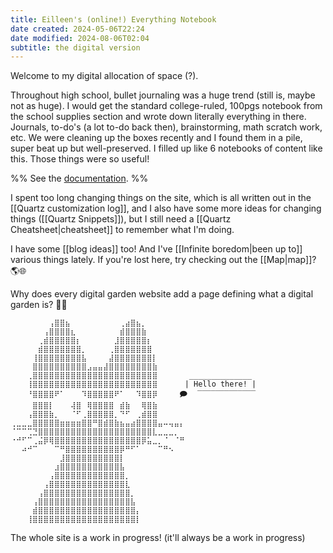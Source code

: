 ```yaml
---
title: Eilleen's (online!) Everything Notebook
date created: 2024-05-06T22:24
date modified: 2024-08-06T02:04
subtitle: the digital version
---
```


Welcome to my digital allocation of space (?).

Throughout high school, bullet journaling was a huge trend (still is, maybe not as huge). I would get the standard college-ruled, 100pgs notebook from the school supplies section and wrote down literally everything in there. Journals, to-do's (a lot to-do back then), brainstorming, math scratch work, etc. We were cleaning up the boxes recently and I found them in a pile, super beat up but well-preserved. I filled up like 6 notebooks of content like this. Those things were so useful!

%% See the [documentation](https://quartz.jzhao.xyz). %%

I spent too long changing things on the site, which is all written out in the [[Quartz customization log]], and I also have some more ideas for changing things ([[Quartz Snippets]]), but I still need a [[Quartz Cheatsheet|cheatsheet]] to remember what I'm doing.

I have some [[blog ideas]] too! And I've [[Infinite boredom|been up to]] various things lately. If you're lost here, try checking out the [[Map|map]]? 🌎🌐

Why does every digital garden website add a page defining what a digital garden is? 🤷‍♀️ 

```
⠀⠀⠀⠀⠀⠀⠀⢠⣿⣿⣦⠀⠀⠀⠀⠀⠀⠀⠀⠀⢀⣴⣿⣦⡀⠀⠀⠀⠀⠀⠀⠀
⠀⠀⠀⠀⠀⠀⢠⣿⣿⣿⣿⣆⠀⠀⠀⠀⠀⠀⠀⠀⣾⣿⣿⣿⣷⠀⠀⠀⠀⠀⠀⠀
⠀⠀⠀⠀⠀⢀⣾⣿⣿⣿⣿⣿⡆⠀⠀⠀⠀⠀⠀⣸⣿⣿⣿⣿⣿⡆⠀⠀⠀⠀⠀⠀
⠀⠀⠀⠀⠀⣾⣿⣿⣿⣿⣿⣿⣿⡀⠀⠀⠀⠀⢀⣿⣿⣿⣿⣿⣿⣿⠀⠀⠀⠀⠀⠀
⠀⠀⠀⠀⢸⣿⣿⣿⣿⣿⣿⣿⣿⣧⠀⠀⠀⠀⣼⣿⣿⣿⣿⣿⣿⣿⡇⠀⠀⠀⠀⠀
⠀⠀⠀⠀⣿⣿⣿⣿⣿⣿⣿⣿⣿⣿⣠⣤⣤⣼⣿⣿⣿⣿⣿⣿⣿⣿⣷⠀⠀⠀⠀⠀
⠀⠀⠀⢀⣿⣿⣿⣿⣿⣿⣿⣿⣿⣿⣿⣿⣿⣿⣿⣿⣿⣿⣿⣿⣿⣿⣿⠀⠀⠀⠀⠀ ______________
⠀⠀⠀⢸⣿⣿⣿⣿⣿⣿⣿⣿⣿⣿⣿⣿⣿⣿⣿⣿⣿⣿⣿⣿⣿⣿⣿⠀⠀⠀⠀⠀| Hello there! |
⠀⠀⠀⠘⣿⣿⣿⣿⠟⠁⠀⠀⠀⠹⣿⣿⣿⣿⣿⠟⠁⠀⠀⠹⣿⣿⡿⠀⠀⠀⠀🗩⠀ ‾‾‾‾‾‾‾‾‾‾‾‾‾
⠀⠀⠀⠀⣿⣿⣿⡇⠀⠀⠀⢼⣿⠀⢿⣿⣿⣿⣿⠀⣾⣷⠀⠀⢿⣿⣷⠀⠀⠀⠀⠀
⠀⠀⠀⢠⣿⣿⣿⣷⡀⠀⠀⠈⠋⢀⣿⣿⣿⣿⣿⡀⠙⠋⠀⢀⣾⣿⣿⠀⠀⠀⠀⠀
⢀⣀⣀⣀⣿⣿⣿⣿⣿⣶⣶⣶⣶⣿⣿⠛⣿⣾⣿⣷⣦⣤⣴⣿⣿⣿⣿⣤⠤⢤⣤⡄
⠈⠉⠉⢉⣙⣿⣿⣿⣿⣿⣿⣿⣿⣿⣿⣿⣿⣿⣿⣿⣿⣿⣿⣿⣿⣿⣇⣀⣀⣀⡀⠀
⠐⠚⠋⠉⢀⣬⡿⢿⣿⣿⣿⣿⣿⣿⣿⣿⣿⣿⣿⣿⣿⣿⣿⣿⡿⣥⣀⡀⠈⠀⠈⠛
⠀⠀⠴⠚⠉⠀⠀⠀⠉⠛⣿⣿⣿⣿⣿⣿⣿⣿⣿⣿⡿⠛⠋⠁⠀⠀⠀⠉⠛⠢⠀⠀
⠀⠀⠀⠀⠀⠀⠀⠀⠀⣸⣿⣿⣿⣿⣿⣿⣿⣿⣿⣿⡇⠀⠀⠀⠀⠀⠀⠀⠀⠀⠀⠀
⠀⠀⠀⠀⠀⠀⠀⠀⣰⣿⣿⣿⣿⣿⣿⣿⣿⣿⣿⣿⣧⠀⠀⠀⠀⠀⠀⠀⠀⠀⠀⠀
⠀⠀⠀⠀⠀⠀⠀⢠⣿⣿⣿⣿⣿⣿⣿⣿⣿⣿⣿⣿⣿⡀
⠀⠀⠀⠀⠀⠀⢠⣿⣿⣿⣿⣿⣿⣿⣿⣿⣿⣿⣿⣿⣿⣇
⠀⠀⠀⠀⠀⢠⣿⣿⣿⣿⣿⣿⣿⣿⣿⣿⣿⣿⣿⣿⣿⣿⡀
⠀⠀⠀⠀⢠⣿⣿⣿⣿⣿⣿⣿⣿⣿⣿⣿⣿⣿⣿⣿⣿⣿⣧
⠀⠀⠀⠀⣾⣿⣿⣿⣿⣿⣿⣿⣿⣿⣿⣿⣿⣿⣿⣿⣿⣿⣿⡄
⠀⠀⠀⢸⣿⣿⣿⣿⣿⣿⣿⣿⣿⣿⣿⣿⣿⣿⣿⣿⣿⣿⣿⡇
```

The whole site is a work in progress! (it'll always be a work in progress)
